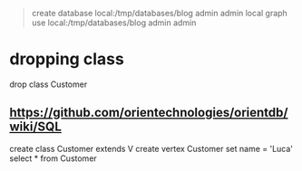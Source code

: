 

> create database local:/tmp/databases/blog admin admin local graph
> use local:/tmp/databases/blog admin admin

# dropping class
drop class Customer





## https://github.com/orientechnologies/orientdb/wiki/SQL


create class Customer extends V
create vertex Customer set name = 'Luca'
select * from Customer


